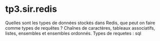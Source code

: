 # tp3.sir.redis

Quelles sont les types de données stockés dans Redis, que peut on faire comme types de requêtes ?
Chaînes de caractères, tableaux associatifs, listes, ensembles et ensembles ordonnés.
Types de requetes : sql
